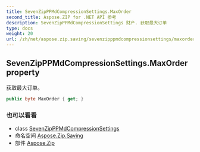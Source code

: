 ```yaml
---
title: SevenZipPPMdCompressionSettings.MaxOrder
second_title: Aspose.ZIP for .NET API 参考
description: SevenZipPPMdCompressionSettings 财产. 获取最大订单
type: docs
weight: 20
url: /zh/net/aspose.zip.saving/sevenzipppmdcompressionsettings/maxorder/
---
```

## SevenZipPPMdCompressionSettings.MaxOrder property

获取最大订单。

```csharp
public byte MaxOrder { get; }
```

### 也可以看看

* class [SevenZipPPMdCompressionSettings](../)
* 命名空间 [Aspose.Zip.Saving](../../sevenzipppmdcompressionsettings/)
* 部件 [Aspose.Zip](../../../)


